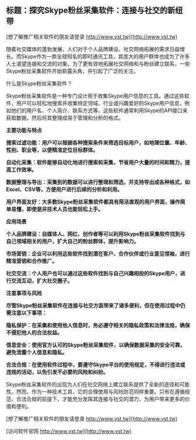 ## **标题：探究Skype粉丝采集软件：连接与社交的新纽带**

[想了解推广相关软件的朋友请登录 http://www.vst.tw](http://www.vst.tw)

随着社交媒体的蓬勃发展，人们对于个人品牌建设、社交网络拓展的需求日益增长。而Skype作为一款全球知名的即时通讯工具，其庞大的用户群体也成为了许多人士渴望连接和交流的对象。为了更有效地拓展社交网络和与粉丝建立联系，一些Skype粉丝采集软件开始崭露头角，并引起了广泛的关注。

什么是Skype粉丝采集软件？

Skype粉丝采集软件是一种专门设计用于收集Skype用户信息的工具。通过这些软件，用户可以轻松地搜索并收集特定领域、行业或兴趣爱好的Skype用户信息，例如他们的用户名、个人简介、联系方式等。这些软件通常利用Skype的API接口来获取数据，然后将其整理成易于管理和分析的格式。

**主要功能与特点**

**搜索过滤功能：用户可以根据各种搜索条件来筛选目标用户，如地理位置、年龄、性别、职业等，以便精准定位目标群体。**

**自动化采集：软件能够自动化地进行搜索和采集，节省用户大量的时间和精力，提高工作效率。**

**数据整理与导出：采集到的数据可以进行整理和筛选，并支持导出成各种格式，如Excel、CSV等，方便用户进行后续的分析和利用。**

**用户界面友好：大多数Skype粉丝采集软件都具有简洁直观的用户界面，操作简单易懂，即使是非技术人员也能轻松上手。**

**应用场景**

**个人品牌建设：自媒体人、网红、创作者等可以利用Skype粉丝采集软件找到与自己领域相关的用户，扩大自己的粉丝群体，提升影响力。**

**市场营销：企业可以利用这些软件找到潜在客户、合作伙伴或行业意见领袖，进行精准营销和合作推广。**

**社交交流：个人用户也可以通过这些软件找到与自己兴趣相投的Skype用户，进行交流互动，扩大社交圈子。**

**注意事项与风险**

**尽管Skype粉丝采集软件在连接与社交方面带来了诸多便利，但在使用过程中仍需注意以下事项：**

**隐私保护：在采集和使用他人信息时，务必遵守相关的隐私政策和法律法规，确保不侵犯他人的合法权益。**

**信息安全：使用官方认可的Skype粉丝采集软件，以确保数据采集的安全可靠，避免泄露个人信息和隐私。**

**合法合规：在使用软件过程中，要遵守Skype平台的使用规定，不得进行违法或违规的活动，以免引发不必要的风险和纠纷。**

Skype粉丝采集软件的出现为人们在社交网络上建立联系提供了全新的途径和可能性。然而，作为一种技术工具，它的合理使用与风险防范同样重要。只有在遵循规范、合法合规的前提下，才能充分发挥其连接与社交的潜力，为用户带来更多的价值和便利。

[想了解推广相关软件的朋友请登录 http://www.vst.tw](http://www.vst.tw)


[访问软件官网 http://www.vst.tw](http://www.vst.tw)
